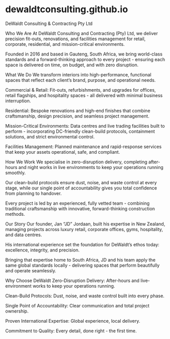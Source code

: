 # dewaldtconsulting.github.io
DeWaldt Consulting &amp; Contracting Pty Ltd

Who We Are
At DeWaldt Consulting and Contracting (Pty) Ltd, we deliver precision fit-outs, renovations, and facilities management for retail, corporate, residential, and mission-critical environments.

Founded in 2016 and based in Gauteng, South Africa, we bring world-class standards and a forward-thinking approach to every project - ensuring each space is delivered on time, on budget, and with zero disruption.

What We Do
We transform interiors into high-performance, functional spaces that reflect each client’s brand, purpose, and operational needs.

Commercial & Retail: Fit-outs, refurbishments, and upgrades for offices, retail flagships, and hospitality spaces - all delivered with minimal business interruption.

Residential: Bespoke renovations and high-end finishes that combine craftsmanship, design precision, and seamless project management.

Mission-Critical Environments: Data centres and live trading facilities built to perform - incorporating DC-friendly clean-build protocols, containment solutions, and strict environmental control.

Facilities Management: Planned maintenance and rapid-response services that keep your assets operational, safe, and compliant.

How We Work
We specialise in zero-disruption delivery, completing after-hours and night works in live environments to keep your operations running smoothly.

Our clean-build protocols ensure dust, noise, and waste control at every stage, while our single point of accountability gives you total confidence from planning to handover.

Every project is led by an experienced, fully vetted team - combining traditional craftsmanship with innovative, forward-thinking construction methods.

Our Story
Our founder, Jan “JD” Jordaan, built his expertise in New Zealand, managing projects across luxury retail, corporate offices, gyms, hospitality, and data centres.

His international experience set the foundation for DeWaldt’s ethos today: excellence, integrity, and precision.

Bringing that expertise home to South Africa, JD and his team apply the same global standards locally - delivering spaces that perform beautifully and operate seamlessly.

Why Choose DeWaldt
Zero-Disruption Delivery: After-hours and live-environment works to keep your operations running.

Clean-Build Protocols: Dust, noise, and waste control built into every phase.

Single Point of Accountability: Clear communication and total project ownership.

Proven International Expertise: Global experience, local delivery.

Commitment to Quality: Every detail, done right - the first time.
